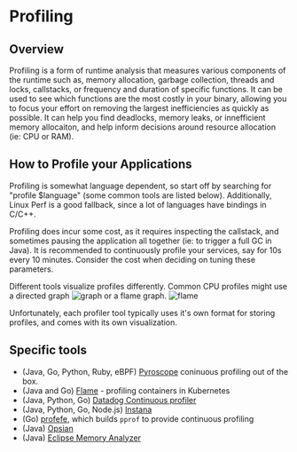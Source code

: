 # Profiling

## Overview

Profiling is a form of runtime analysis that measures various components of the runtime such as, memory allocation, garbage collection, threads and locks, callstacks, or frequency and duration of specific functions. It can be used to see which functions are the most costly in your binary, allowing you to focus your effort on removing the largest inefficiencies as quickly as possible. It can help you find deadlocks, memory leaks, or innefficient memory allocaiton, and help inform decisions around resource allocation (ie: CPU or RAM).

## How to Profile your Applications

Profiling is somewhat language dependent, so start off by searching for "profile $language" (some common tools are listed below). Additionally, Linux Perf is a good fallback, since a lot of languages have bindings in C/C++.

Profiling does incur some cost, as it requires inspecting the callstack, and sometimes pausing the application all together (ie: to trigger a full GC in Java). It is recommended to continuously profile your services, say for 10s every 10 minutes. Consider the cost when deciding on tuning these parameters.

Different tools visualize profiles differently. Common CPU profiles might use a directed graph ![graph](images/pprof-dot.png) or a flame graph. ![flame](images/flame.png)

Unfortunately, each profiler tool typically uses it's own format for storing profiles, and comes with its own visualization.

## Specific tools

- (Java, Go, Python, Ruby, eBPF) [Pyroscope](https://github.com/pyroscope-io/pyroscope) coninuous profiling out of the box.
- (Java and Go) [Flame](https://github.com/VerizonMedia/kubectl-flame) - profiling containers in Kubernetes
- (Java, Python, Go) [Datadog Continuous profiler](https://www.datadoghq.com/product/code-profiling/)
- (Java, Python, Go, Node.js) [Instana](https://www.instana.com/blog/instana-announces-the-industrys-first-commercial-continuous-production-profiler/)
- (Go) [profefe](https://github.com/profefe/profefe), which builds `pprof` to provide continuous profiling
- (Java) [Opsian](https://opsian.com/)
- (Java) [Eclipse Memory Analyzer](https://www.eclipse.org/mat/)
